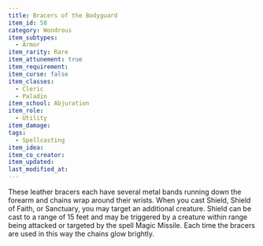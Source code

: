 ```yaml
---
title: Bracers of the Bodyguard
item_id: 58
category: Wondrous
item_subtypes:
  - Armor
item_rarity: Rare
item_attunement: true
item_requirement:
item_curse: false
item_classes:
  - Cleric
  - Paladin
item_school: Abjuration
item_role:
  - Utility
item_damage:
tags:
  - Spellcasting
item_idea:
item_co_creator:
item_updated:
last_modified_at:
---
```


These leather bracers each have several metal bands running down the forearm and chains wrap around their wrists.
When you cast Shield, Shield of Faith, or Sanctuary, you may target an additional creature. Shield can be cast to a range of 15 feet and may be triggered by a creature within range being attacked or targeted by the spell Magic Missile.
Each time the bracers are used in this way the chains glow brightly.
